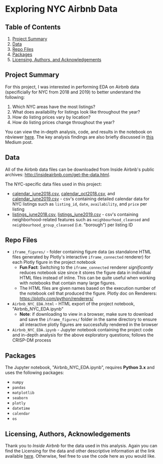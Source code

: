 # Exploring NYC Airbnb Data

## Table of Contents

1. [Project Summary](#summary)
2. [Data](#data)
3. [Repo Files](#files)
4. [Packages](#packages)
5. [Licensing, Authors, and Acknowledgements](#licensing)

## Project Summary <a name="summary"></a>

For this project, I was interested in performing EDA on Airbnb data (specificially for NYC from 2018 and 2019) to better understand the following:

1. Which NYC areas have the most listings?
2. What does availability for listings look like throughout the year?
3. How do listing prices vary by location?
4. How do listing prices change throughout the year?

You can view the in-depth analysis, code, and results in the notebook on nbviewer [here](https://nbviewer.jupyter.org/github/f1ndx/Udacity-DataScience-Nanodegree/blob/master/Airbnb%20NYC%20EDA/Airbnb_NYC_EDA.ipynb). The key analysis findings are also briefly discussed in [this](https://medium.com/@atanasoffa/exploring-airbnb-in-nyc-68a9ce0e0101) Medium post.

## Data <a name="data"></a>

All of the Airbnb data files can be downloaded from Inside Airbnb's public archives: http://insideairbnb.com/get-the-data.html.

The NYC-specific data files used in this project:

* [calendar_june2018.csv](http://data.insideairbnb.com/united-states/ny/new-york-city/2018-06-03/data/calendar.csv.gz), [calendar_oct2018.csv](http://data.insideairbnb.com/united-states/ny/new-york-city/2018-10-03/data/calendar.csv.gz), and [calendar_june2019.csv](http://data.insideairbnb.com/united-states/ny/new-york-city/2019-06-02/data/calendar.csv.gz) - csv's containing detailed calendar data for NYC listings such as `listing_id`, `date`, `availability`, and `price` per listing
* [listings_june2018.csv](http://data.insideairbnb.com/united-states/ny/new-york-city/2018-06-03/data/listings.csv.gz), [listings_june2019.csv](http://data.insideairbnb.com/united-states/ny/new-york-city/2019-06-02/data/listings.csv.gz) - csv's containing neighborhood-related features such as `neighbourhood_cleansed` and `neighbourhood_group_cleansed` (i.e. "borough") per listing ID

## Repo Files <a name="files"></a>

* `iframe_figures/` - folder containing figure data (as standalone HTML files generated by Plotly's interactive `iframe_connected` renderer) for each Plotly figure in the project notebook
  * **Fun Fact**: Switching to the `iframe_connected` renderer *significantly* reduces notebook size since it stores the figure data in individual HTML files instead of inline. This can be quite useful when working with notebooks that contain many large figures.
  * The HTML files are given names based on the execution number of the notebook cell that produced the figure.  Plotly doc on Renderers: https://plotly.com/python/renderers/
* `Airbnb_NYC_EDA.html` - HTML export of the project notebook, "Airbnb_NYC_EDA.ipynb"
  * **Note**: if downloading to view in a browser, make sure to download and save the `iframe_figures/` folder in the same directory to ensure all interactive plotly figures are successfully rendered in the browser
* `Airbnb_NYC_EDA.ipynb` - Jupyter notebook containing the project code and in-depth analysis for the above exploratory questions; follows the CRISP-DM process

## Packages <a name="packages"></a>

The Jupyter notebook, "Airbnb_NYC_EDA.ipynb", requires **Python 3.x** and uses the following packages:

* `numpy`
* `pandas`
* `matplotlib` 
* `seaborn` 
* `plotly`
* `datetime`
* `calendar`
* `os`

## Licensing, Authors, Acknowledgements <a name="licensing"></a>

Thank you to *Inside Airbnb* for the data used in this analysis.  Again you can find the Licensing for the data and other descriptive information at the link available [here](http://insideairbnb.com/get-the-data.html).  Otherwise, feel free to use the code here as you would like. 

